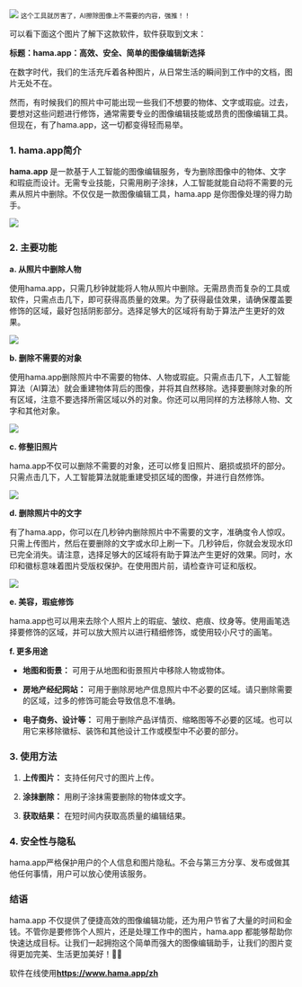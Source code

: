 <img src="/assets/image/231005-AI擦除图像-1.png" style="max-width: 70%; height: auto;">
<small>这个工具就厉害了，AI擦除图像上不需要的内容，强推！！</small>


可以看下面这个图片了解下这款软件，软件获取到文末：

**标题：hama.app：高效、安全、简单的图像编辑新选择**



在数字时代，我们的生活充斥着各种图片，从日常生活的瞬间到工作中的文档，图片无处不在。

然而，有时候我们的照片中可能出现一些我们不想要的物体、文字或瑕疵。过去，要想对这些问题进行修饰，通常需要专业的图像编辑技能或昂贵的图像编辑工具。但现在，有了hama.app，这一切都变得轻而易举。


### **1. hama.app简介**

**hama.app** 是一款基于人工智能的图像编辑服务，专为删除图像中的物体、文字和瑕疵而设计。无需专业技能，只需用刷子涂抹，人工智能就能自动将不需要的元素从照片中删除。不仅仅是一款图像编辑工具，hama.app 是你图像处理的得力助手。


![](/assets/image/231005-AI擦除图像-1.png)


### **2. 主要功能**

**a. 从照片中删除人物**

使用hama.app，只需几秒钟就能将人物从照片中删除。无需昂贵而复杂的工具或软件，只需点击几下，即可获得高质量的效果。为了获得最佳效果，请确保覆盖要修饰的区域，最好包括阴影部分。选择足够大的区域将有助于算法产生更好的效果。


![](/assets/image/231005-AI擦除图像-2.png)


**b. 删除不需要的对象**

使用hama.app删除照片中不需要的物体、人物或瑕疵。只需点击几下，人工智能算法（AI算法）就会重建物体背后的图像，并将其自然移除。选择要删除对象的所有区域，注意不要选择所需区域以外的对象。你还可以用同样的方法移除人物、文字和其他对象。

![](/assets/image/231005-AI擦除图像-3.png)


**c. 修整旧照片**

hama.app不仅可以删除不需要的对象，还可以修复旧照片、磨损或损坏的部分。只需点击几下，人工智能算法就能重建受损区域的图像，并进行自然修饰。


![](/assets/image/231005-AI擦除图像-4.png)


**d. 删除照片中的文字**

有了hama.app，你可以在几秒钟内删除照片中不需要的文字，准确度令人惊叹。只需上传图片，然后在要删除的文字或水印上刷一下。几秒钟后，你就会发现水印已完全消失。请注意，选择足够大的区域将有助于算法产生更好的效果。同时，水印和徽标意味着图片受版权保护。在使用图片前，请检查许可证和版权。


![](/assets/image/231005-AI擦除图像-5.png)

**e. 美容，瑕疵修饰**

hama.app也可以用来去除个人照片上的瑕疵、皱纹、疤痕、纹身等。使用画笔选择要修饰的区域，并可以放大照片以进行精细修饰，或使用较小尺寸的画笔。

**f. 更多用途**

- **地图和街景：** 可用于从地图和街景照片中移除人物或物体。
  
- **房地产经纪网站：** 可用于删除房地产信息照片中不必要的区域。请只删除需要的区域，过多的修饰可能会导致信息不准确。
  
- **电子商务、设计等：** 可用于删除产品详情页、缩略图等不必要的区域。也可以用它来移除徽标、装饰和其他设计工作或模型中不必要的部分。

### **3. 使用方法**

1. **上传图片：** 支持任何尺寸的图片上传。
  
2. **涂抹删除：** 用刷子涂抹需要删除的物体或文字。
  
3. **获取结果：** 在短时间内获取高质量的编辑结果。

### **4. 安全性与隐私**

hama.app严格保护用户的个人信息和图片隐私。不会与第三方分享、发布或做其他任何事情，用户可以放心使用该服务。

### **结语**

hama.app 不仅提供了便捷高效的图像编辑功能，还为用户节省了大量的时间和金钱。不管你是要修饰个人照片，还是处理工作中的图片，hama.app 都能够帮助你快速达成目标。让我们一起拥抱这个简单而强大的图像编辑助手，让我们的图片变得更加完美、生活更加美好！🎨📸


软件在线使用**https://www.hama.app/zh**